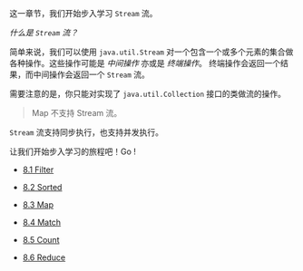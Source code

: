 这一章节，我们开始步入学习 `Stream` 流。

_什么是 `Stream` 流？_

简单来说，我们可以使用 `java.util.Stream` 对一个包含一个或多个元素的集合做各种操作。这些操作可能是 _中间操作_ 亦或是 _终端操作_。
终端操作会返回一个结果，而中间操作会返回一个 `Stream` 流。

需要注意的是，你只能对实现了 `java.util.Collection` 接口的类做流的操作。

> Map 不支持 Stream 流。

`Stream` 流支持同步执行，也支持并发执行。 

让我们开始步入学习的旅程吧！Go !

- [8.1 Filter]()

- [8.2 Sorted]()

- [8.3 Map]()

- [8.4 Match]()

- [8.5 Count]()

- [8.6 Reduce]()




 

